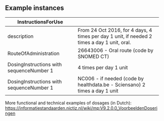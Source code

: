 ## Example instances

| InstructionsForUse                                        |                   |
|-----------------------------------------------------------|-------------------|
| description                                               | From 24 Oct 2016, for 4 days, 4 times per day 1 unit, if needed 2 times a day 1 unit, oral.| 
| RouteOfAdministration                                   | 26643006 - Oral route (code by SNOMED CT)       | 
| DosingInstructions with sequenceNumber 1                | 4 times per day 1 unit | 
| DosingInstructions with sequenceNumber 1                | NC006 - if needed (code by healthdata.be - Sciensano) 2 times a day 1 unit  | 


More functional and technical examples of dosages (in Dutch): https://informatiestandaarden.nictiz.nl/wiki/mp:V9.2.0.0_VoorbeeldenDoseringen 



